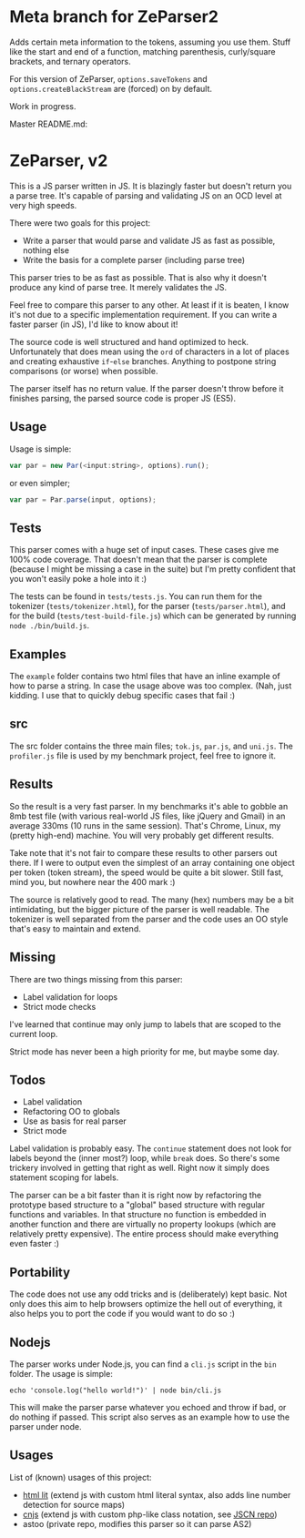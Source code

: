 # Meta branch for ZeParser2

Adds certain meta information to the tokens, assuming you use them. Stuff like the start and end of a function, matching parenthesis, curly/square brackets, and ternary operators.

For this version of ZeParser, `options.saveTokens` and `options.createBlackStream` are (forced) on by default.

Work in progress.

Master README.md:

# ZeParser, v2

This is a JS parser written in JS. It is blazingly faster but doesn't return you a parse tree. It's capable of parsing and validating JS on an OCD level at very high speeds.

There were two goals for this project:

- Write a parser that would parse and validate JS as fast as possible, nothing else
- Write the basis for a complete parser (including parse tree)

This parser tries to be as fast as possible. That is also why it doesn't produce any kind of parse tree. It merely validates the JS.

Feel free to compare this parser to any other. At least if it is beaten, I know it's not due to a specific implementation requirement. If you can write a faster parser (in JS), I'd like to know about it!

The source code is well structured and hand optimized to heck. Unfortunately that does mean using the `ord` of characters in a lot of places and creating exhaustive `if`-`else` branches. Anything to postpone string comparisons (or worse) when possible.

The parser itself has no return value. If the parser doesn't throw before it finishes parsing, the parsed source code is proper JS (ES5).

## Usage

Usage is simple:

```js
var par = new Par(<input:string>, options).run();
```

or even simpler;

```js
var par = Par.parse(input, options);
```

## Tests

This parser comes with a huge set of input cases. These cases give me 100% code coverage. That doesn't mean that the parser is complete (because I might be missing a case in the suite) but I'm pretty confident that you won't easily poke a hole into it :)

The tests can be found in `tests/tests.js`. You can run them for the tokenizer (`tests/tokenizer.html`), for the parser (`tests/parser.html`), and for the build (`tests/test-build-file.js`) which can be generated by running `node ./bin/build.js`.

## Examples

The `example` folder contains two html files that have an inline example of how to parse a string. In case the usage above was too complex. (Nah, just kidding. I use that to quickly debug specific cases that fail :)

## src

The src folder contains the three main files; `tok.js`, `par.js`, and `uni.js`. The `profiler.js` file is used by my benchmark project, feel free to ignore it.

## Results

So the result is a very fast parser. In my benchmarks it's able to gobble an 8mb test file (with various real-world JS files, like jQuery and Gmail) in an average 330ms (10 runs in the same session). That's Chrome, Linux, my (pretty high-end) machine. You will very probably get different results.

Take note that it's not fair to compare these results to other parsers out there. If I were to output even the simplest of an array containing one object per token (token stream), the speed would be quite a bit slower. Still fast, mind you, but nowhere near the 400 mark :)

The source is relatively good to read. The many (hex) numbers may be a bit intimidating, but the bigger picture of the parser is well readable. The tokenizer is well separated from the parser and the code uses an OO style that's easy to maintain and extend.

## Missing

There are two things missing from this parser:

- Label validation for loops
- Strict mode checks

I've learned that continue may only jump to labels that are scoped to the current loop.

Strict mode has never been a high priority for me, but maybe some day.

## Todos

- Label validation
- Refactoring OO to globals
- Use as basis for real parser
- Strict mode

Label validation is probably easy. The `continue` statement does not look for labels beyond the (inner most?) loop, while `break` does. So there's some trickery involved in getting that right as well. Right now it simply does statement scoping for labels.

The parser can be a bit faster than it is right now by refactoring the prototype based structure to a "global" based structure with regular functions and variables. In that structure no function is embedded in another function and there are virtually no property lookups (which are relatively pretty expensive). The entire process should make everything even faster :)

## Portability

The code does not use any odd tricks and is (deliberately) kept basic. Not only does this aim to help browsers optimize the hell out of everything, it also helps you to port the code if you would want to do so :)

## Nodejs

The parser works under Node.js, you can find a `cli.js` script in the `bin` folder. The usage is simple:

```
echo 'console.log("hello world!")' | node bin/cli.js
```

This will make the parser parse whatever you echoed and throw if bad, or do nothing if passed. This script also serves as an example how to use the parser under node.

## Usages

List of (known) usages of this project:

* [html lit](https://github.com/qfox/zeparser2/tree/html) (extend js with custom html literal syntax, also adds line number detection for source maps)
* [cnjs](https://github.com/qfox/zeparser2/tree/jscn) (extend js with custom php-like class notation, see [JSCN repo](https://github.com/Lcfvs/JSCN))
* astoo (private repo, modifies this parser so it can parse AS2)

